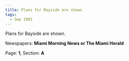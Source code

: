 ```yaml
---  
title: Plans for Bayside are shown  
tags:  
  - Sep 1983  
---  
```

  
Plans for Bayside are shown.  
  
Newspapers: **Miami Morning News or The Miami Herald**  
  
Page: **1**, Section: **A** 
